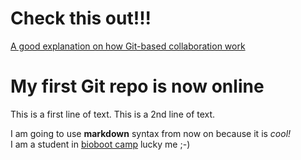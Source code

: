 # Check this out!!!

[A good explanation on how Git-based collaboration work](https://bitbucket.org/spooning/)

# My first Git repo is now online
This is a first line of text.
This is a 2nd line of text.

I am going to use **markdown** syntax from now on because it is _cool!_  
I am a student in [bioboot camp](http://bioboot.github.io/web-2015/) lucky me ;-)  


